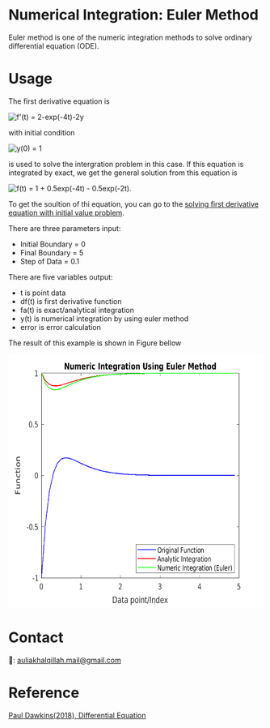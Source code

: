 # Numerical Integration: Euler Method
Euler method is one of the numeric integration methods to solve ordinary differential equation (ODE).

# Usage
The first derivative equation is 

![f'(t) = 2-exp(-4t)-2y](https://i.upmath.me/svg/f'(t)%20%3D%202-exp%5E%7B-4t%7D-2y) 

with initial condition 

![y(0) = 1](https://i.upmath.me/svg/y(0)%3D1) 

is used to solve the intergration problem in this case. If this equation is integrated by exact, we get the general solution from this equation is 

![f(t) = 1 + 0.5exp(-4t) - 0.5exp(-2t)](https://i.upmath.me/svg/f(t)%20%3D%201%20%2B%20%5Cfrac%7B1%7D%7B2%7Dexp%5E%7B-4t%7D%20-%20%5Cfrac%7B1%7D%7B2%7Dexp%5E%7B-2t%7D). 

To get the soultion of thi equation, you can go to the [solving first derivative equation with initial value problem](https://www.slideshare.net/AuliaKhalqillah1/solving-first-derivative-equation).

There are three parameters input:
  - Initial Boundary = 0
  - Final Boundary = 5
  - Step of Data = 0.1
 
There are five variables output:
  - t is point data
  - df(t) is first derivative function 
  - fa(t) is exact/analytical integration
  - y(t) is numerical integration by using euler method
  - error is error calculation

The result of this example is shown in Figure bellow

<img width=600 height=500 src="https://github.com/auliakhalqillah/Euler-Method/blob/master/euler_plot.png">

# Contact
📧: auliakhalqillah.mail@gmail.com

# Reference
[Paul Dawkins(2018), Differential Equation](http://tutorial.math.lamar.edu/Classes/DE/EulersMethod.aspx)

